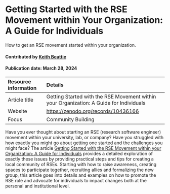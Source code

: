 # Getting Started with the RSE Movement within Your Organization: A Guide for Individuals

<!--- deck text start --->
How to get an RSE movement started within your organization.
<!--- deck text end --->

#### Contributed by [Keith Beattie](https://github.com/ksbeattie)
#### Publication date:  March 28, 2024

 
Resource information | Details
:--- | :---
Article title  | Getting Started with the RSE Movement within your Organization: A Guide for Individuals
Website |  https://zenodo.org/records/10436166
Focus | Community Building

Have you ever thought about starting an RSE (research software engineer) movement within your university, lab, or company?
Have you struggled with how exactly you might go about getting one started and the challenges you might face?
The article [Getting Started with the RSE Movement within your Organization: A Guide for
Individuals](https://zenodo.org/records/10436166) provides a detailed exploration of exactly these
issues by providing practical steps and tips for creating a local community of RSEs.  Starting with
how to raise awareness, creating spaces to participate together, recruiting allies and formalizing
the new group, this article goes into details and examples on how to promote the RSE role and
advocate for individuals to impact changes both at the personal and institutional level.

<!---
Publish: yes
Pinned: no
Topics: projects and organizations, Research Software Engineers
RSS update: 2024-03-28
--->
